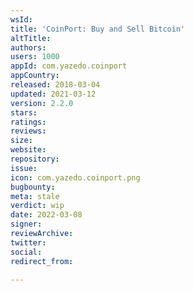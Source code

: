 ```yaml
---
wsId: 
title: 'CoinPort: Buy and Sell Bitcoin'
altTitle: 
authors: 
users: 1000
appId: com.yazedo.coinport
appCountry: 
released: 2018-03-04
updated: 2021-03-12
version: 2.2.0
stars: 
ratings: 
reviews: 
size: 
website: 
repository: 
issue: 
icon: com.yazedo.coinport.png
bugbounty: 
meta: stale
verdict: wip
date: 2022-03-08
signer: 
reviewArchive: 
twitter: 
social: 
redirect_from: 

---
```


